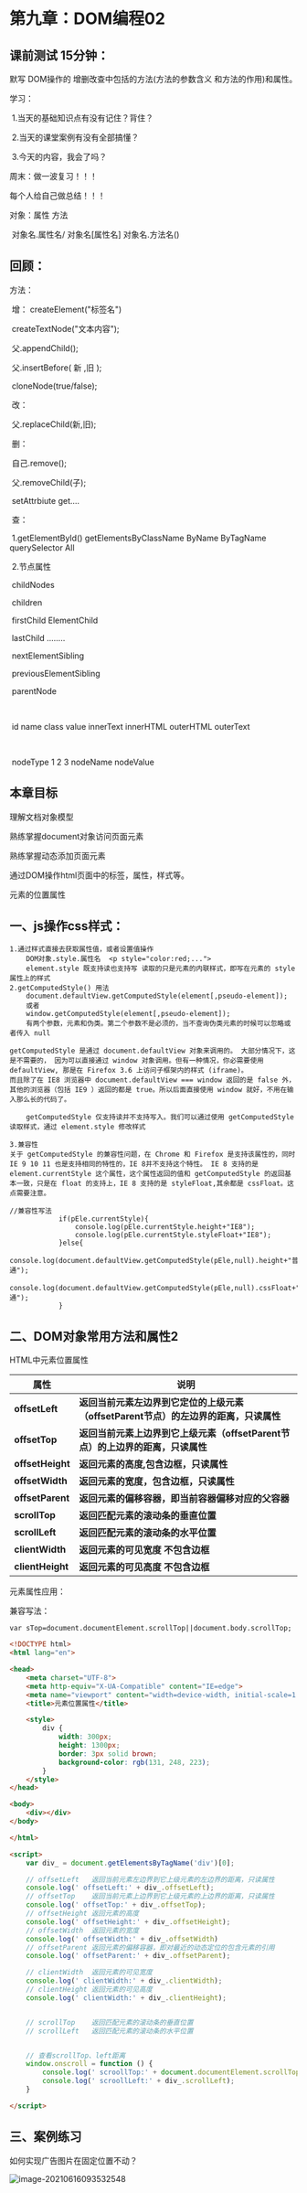# 第九章：DOM编程02

## 课前测试 15分钟：

默写 DOM操作的 增删改查中包括的方法(方法的参数含义 和方法的作用)和属性。

学习：

​		1.当天的基础知识点有没有记住？背住？

​		2.当天的课堂案例有没有全部搞懂？

​		3.今天的内容，我会了吗？

周末：做一波复习！！！

每个人给自己做总结！！！

对象：属性  方法

​		对象名.属性名/ 对象名[属性名]       对象名.方法名()

## 回顾：

方法：

​		增： createElement("标签名") 

​				createTextNode("文本内容");

​				父.appendChild();

​				父.insertBefore(  新 ,旧 );

​				cloneNode(true/false);

​		改：

​				父.replaceChild(新,旧);

​		删：

​				自己.remove();

​				父.removeChild(子);

​		setAttrbiute   get....

​		查：

​				1.getElementById()   getElementsByClassName   ByName  ByTagName      querySelector   All

​				2.节点属性

​							childNodes  

​							children

​							firstChild  ElementChild 

​							lastChild  ........

​							nextElementSibling   

​							previousElementSibling

​							parentNode

​							

​							id   name  class   value     innerText   innerHTML   outerHTML   outerText   

​							

​							nodeType  1 2 3     nodeName   nodeValue 

## 本章目标 

理解文档对象模型

熟练掌握document对象访问页面元素

熟练掌握动态添加页面元素

通过DOM操作html页面中的标签，属性，样式等。

元素的位置属性

## 一、js操作css样式：

```
1.通过样式直接去获取属性值，或者设置值操作 
	DOM对象.style.属性名  <p style="color:red;...">
	element.style 既支持读也支持写 读取的只是元素的内联样式，即写在元素的 style 属性上的样式
2.getComputedStyle() 用法
	document.defaultView.getComputedStyle(element[,pseudo-element]);  
	或者
	window.getComputedStyle(element[,pseudo-element]);
	有两个参数，元素和伪类。第二个参数不是必须的，当不查询伪类元素的时候可以忽略或者传入 null
	
getComputedStyle 是通过 document.defaultView 对象来调用的。 大部分情况下，这是不需要的， 因为可以直接通过 window 对象调用。但有一种情况，你必需要使用 defaultView, 那是在 Firefox 3.6 上访问子框架内的样式 (iframe)。
而且除了在 IE8 浏览器中 document.defaultView === window 返回的是 false 外，其他的浏览器（包括 IE9 ）返回的都是 true。所以后面直接使用 window 就好，不用在输入那么长的代码了。	

	getComputedStyle 仅支持读并不支持写入。我们可以通过使用 getComputedStyle 读取样式，通过 element.style 修改样式

3.兼容性
关于 getComputedStyle 的兼容性问题，在 Chrome 和 Firefox 是支持该属性的，同时 IE 9 10 11 也是支持相同的特性的，IE 8并不支持这个特性。 IE 8 支持的是 element.currentStyle 这个属性，这个属性返回的值和 getComputedStyle 的返回基本一致，只是在 float 的支持上，IE 8 支持的是 styleFloat,其余都是 cssFloat。这点需要注意。
```

```
//兼容性写法 
			if(pEle.currentStyle){
				console.log(pEle.currentStyle.height+"IE8");
				console.log(pEle.currentStyle.styleFloat+"IE8");
			}else{
				console.log(document.defaultView.getComputedStyle(pEle,null).height+"普通");
				console.log(document.defaultView.getComputedStyle(pEle,null).cssFloat+"普通");
			}
```

## 二、DOM对象常用方法和属性2 

HTML中元素位置属性

| **属性**         | **说明**                                                     |
| ---------------- | ------------------------------------------------------------ |
| **offsetLeft**   | **返回当前元素左边界到它定位的上级元素（offsetParent节点）的左边界的距离，只读属性** |
| **offsetTop**    | **返回当前元素上边界到它上级元素（offsetParent节点）的上边界的距离，只读属性** |
| **offsetHeight** | **返回元素的高度,包含边框，只读属性**                        |
| **offsetWidth**  | **返回元素的宽度，包含边框，只读属性**                       |
| **offsetParent** | **返回元素的偏移容器，即当前容器偏移对应的父容器**           |
| **scrollTop**    | **返回匹配元素的滚动条的垂直位置**                           |
| **scrollLeft**   | **返回匹配元素的滚动条的水平位置**                           |
| **clientWidth**  | **返回元素的可见宽度 不包含边框**                            |
| **clientHeight** | **返回元素的可见高度 不包含边框**                            |

元素属性应用：

兼容写法：

```
var sTop=document.documentElement.scrollTop||document.body.scrollTop;
```

```html
<!DOCTYPE html>
<html lang="en">

<head>
    <meta charset="UTF-8">
    <meta http-equiv="X-UA-Compatible" content="IE=edge">
    <meta name="viewport" content="width=device-width, initial-scale=1.0">
    <title>元素位置属性</title>

    <style>
        div {
            width: 300px;
            height: 1300px;
            border: 3px solid brown;
            background-color: rgb(131, 248, 223);
        }
    </style>
</head>

<body>
    <div></div>
</body>

</html>

<script>
    var div_ = document.getElementsByTagName('div')[0];

    // offsetLeft 	返回当前元素左边界到它上级元素的左边界的距离，只读属性
    console.log(' offsetLeft:' + div_.offsetLeft);
    // offsetTop	返回当前元素上边界到它上级元素的上边界的距离，只读属性
    console.log(' offsetTop:' + div_.offsetTop);
    // offsetHeight	返回元素的高度
    console.log(' offsetHeight:' + div_.offsetHeight);
    // offsetWidth	返回元素的宽度
    console.log(' offsetWidth:' + div_.offsetWidth)
    // offsetParent	返回元素的偏移容器，即对最近的动态定位的包含元素的引用
    console.log(' offsetParent:' + div_.offsetParent);

    // clientWidth	返回元素的可见宽度
    console.log(' clientWidth:' + div_.clientWidth);
    // clientHeight	返回元素的可见高度
    console.log(' clientWidth:' + div_.clientHeight);


    // scrollTop	返回匹配元素的滚动条的垂直位置
    // scrollLeft	返回匹配元素的滚动条的水平位置


    // 查看scrollTop、left距离  
    window.onscroll = function () {
        console.log(' scroollTop:' + document.documentElement.scrollTop);
        console.log(' scroollLeft:' + div_.scrollLeft);
    }

</script>
```

## 三、案例练习 

如何实现广告图片在固定位置不动？ 

![image-20210616093532548](https://gitee.com/Yawpot/cloudimages/raw/master/img/image-20210616093532548.png)
